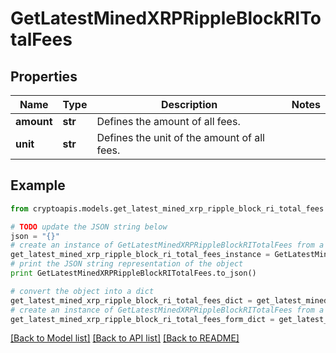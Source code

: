 # GetLatestMinedXRPRippleBlockRITotalFees


## Properties
Name | Type | Description | Notes
------------ | ------------- | ------------- | -------------
**amount** | **str** | Defines the amount of all fees. | 
**unit** | **str** | Defines the unit of the amount of all fees. | 

## Example

```python
from cryptoapis.models.get_latest_mined_xrp_ripple_block_ri_total_fees import GetLatestMinedXRPRippleBlockRITotalFees

# TODO update the JSON string below
json = "{}"
# create an instance of GetLatestMinedXRPRippleBlockRITotalFees from a JSON string
get_latest_mined_xrp_ripple_block_ri_total_fees_instance = GetLatestMinedXRPRippleBlockRITotalFees.from_json(json)
# print the JSON string representation of the object
print GetLatestMinedXRPRippleBlockRITotalFees.to_json()

# convert the object into a dict
get_latest_mined_xrp_ripple_block_ri_total_fees_dict = get_latest_mined_xrp_ripple_block_ri_total_fees_instance.to_dict()
# create an instance of GetLatestMinedXRPRippleBlockRITotalFees from a dict
get_latest_mined_xrp_ripple_block_ri_total_fees_form_dict = get_latest_mined_xrp_ripple_block_ri_total_fees.from_dict(get_latest_mined_xrp_ripple_block_ri_total_fees_dict)
```
[[Back to Model list]](../README.md#documentation-for-models) [[Back to API list]](../README.md#documentation-for-api-endpoints) [[Back to README]](../README.md)


